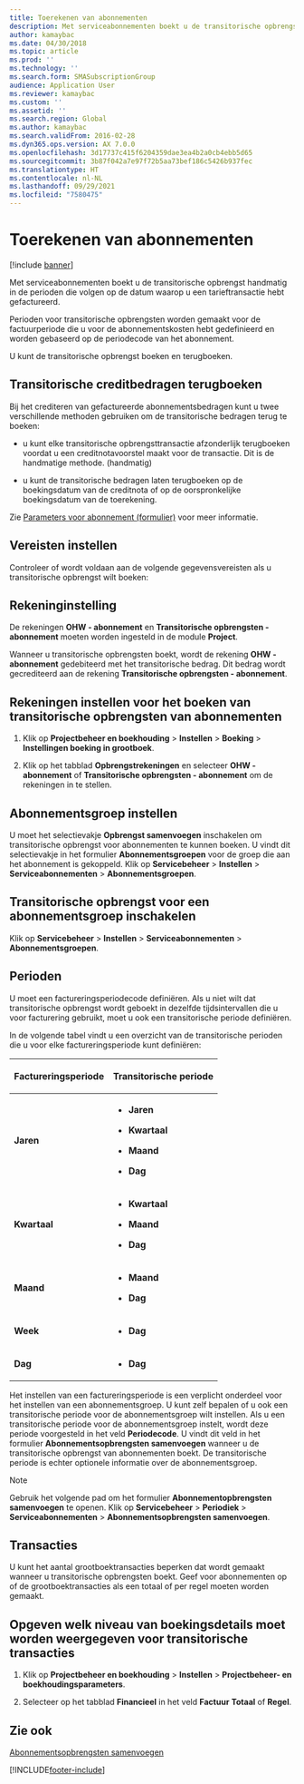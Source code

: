 ```yaml
---
title: Toerekenen van abonnementen
description: Met serviceabonnementen boekt u de transitorische opbrengst handmatig in de perioden die volgen op de datum waarop u een tarieftransactie hebt gefactureerd.
author: kamaybac
ms.date: 04/30/2018
ms.topic: article
ms.prod: ''
ms.technology: ''
ms.search.form: SMASubscriptionGroup
audience: Application User
ms.reviewer: kamaybac
ms.custom: ''
ms.assetid: ''
ms.search.region: Global
ms.author: kamaybac
ms.search.validFrom: 2016-02-28
ms.dyn365.ops.version: AX 7.0.0
ms.openlocfilehash: 3d17737c415f6204359dae3ea4b2a0cb4ebb5d65
ms.sourcegitcommit: 3b87f042a7e97f72b5aa73bef186c5426b937fec
ms.translationtype: HT
ms.contentlocale: nl-NL
ms.lasthandoff: 09/29/2021
ms.locfileid: "7580475"
---
```

# <a name="accruing-subscriptions"></a>Toerekenen van abonnementen 

[!include [banner](../includes/banner.md)]


Met serviceabonnementen boekt u de transitorische opbrengst handmatig in de perioden die volgen op de datum waarop u een tarieftransactie hebt gefactureerd.

Perioden voor transitorische opbrengsten worden gemaakt voor de factuurperiode die u voor de abonnementskosten hebt gedefinieerd en worden gebaseerd op de periodecode van het abonnement.

U kunt de transitorische opbrengst boeken en terugboeken.

## <a name="reverse-accruals-of-credit-amounts"></a>Transitorische creditbedragen terugboeken

Bij het crediteren van gefactureerde abonnementsbedragen kunt u twee verschillende methoden gebruiken om de transitorische bedragen terug te boeken:

  - u kunt elke transitorische opbrengsttransactie afzonderlijk terugboeken voordat u een creditnotavoorstel maakt voor de transactie. Dit is de handmatige methode. (handmatig)

  - u kunt de transitorische bedragen laten terugboeken op de boekingsdatum van de creditnota of op de oorspronkelijke boekingsdatum van de toerekening.

Zie [Parameters voor abonnement (formulier)](/dynamicsax-2012//subscription-parameters-form) voor meer informatie.

## <a name="setup-requirements"></a>Vereisten instellen

Controleer of wordt voldaan aan de volgende gegevensvereisten als u transitorische opbrengst wilt boeken:

## <a name="account-setup"></a>Rekeninginstelling

De rekeningen **OHW - abonnement** en **Transitorische opbrengsten - abonnement** moeten worden ingesteld in de module **Project**.

Wanneer u transitorische opbrengsten boekt, wordt de rekening **OHW - abonnement** gedebiteerd met het transitorische bedrag. Dit bedrag wordt gecrediteerd aan de rekening **Transitorische opbrengsten - abonnement**.

## <a name="set-up-accounts-for-accrual-of-subscription-revenue"></a>Rekeningen instellen voor het boeken van transitorische opbrengsten van abonnementen

1.  Klik op **Projectbeheer en boekhouding** \> **Instellen** \> **Boeking** \> **Instellingen boeking in grootboek**.

2.  Klik op het tabblad **Opbrengstrekeningen** en selecteer **OHW - abonnement** of **Transitorische opbrengsten - abonnement** om de rekeningen in te stellen.

## <a name="subscription-group-setup"></a>Abonnementsgroep instellen

U moet het selectievakje **Opbrengst samenvoegen** inschakelen om transitorische opbrengst voor abonnementen te kunnen boeken. U vindt dit selectievakje in het formulier **Abonnementsgroepen** voor de groep die aan het abonnement is gekoppeld. Klik op **Servicebeheer** \> **Instellen** \> **Serviceabonnementen** \> **Abonnementsgroepen**.

## <a name="enable-revenue-accrual-on-a-subscription-group"></a>Transitorische opbrengst voor een abonnementsgroep inschakelen

Klik op **Servicebeheer** \> **Instellen** \> **Serviceabonnementen** \> **Abonnementsgroepen**.

## <a name="periods"></a>Perioden

U moet een factureringsperiodecode definiëren. Als u niet wilt dat transitorische opbrengst wordt geboekt in dezelfde tijdsintervallen die u voor facturering gebruikt, moet u ook een transitorische periode definiëren.

In de volgende tabel vindt u een overzicht van de transitorische perioden die u voor elke factureringsperiode kunt definiëren:

<table>
<colgroup>
<col />
<col />
</colgroup>
<thead>
<tr class="header">
<th><p>Factureringsperiode</p></th>
<th><p>Transitorische periode</p></th>
</tr>
</thead>
<tbody>
<tr class="odd">
<td><p><strong>Jaren</strong></p></td>
<td><ul>
<li><p><strong>Jaren</strong></p></li>
<li><p><strong>Kwartaal</strong></p></li>
<li><p><strong>Maand</strong></p></li>
<li><p><strong>Dag</strong></p></li>
</ul></td>
</tr>
<tr class="even">
<td><p><strong>Kwartaal</strong></p></td>
<td><ul>
<li><p><strong>Kwartaal</strong></p></li>
<li><p><strong>Maand</strong></p></li>
<li><p><strong>Dag</strong></p></li>
</ul></td>
</tr>
<tr class="odd">
<td><p><strong>Maand</strong></p></td>
<td><ul>
<li><p><strong>Maand</strong></p></li>
<li><p><strong>Dag</strong></p></li>
</ul></td>
</tr>
<tr class="even">
<td><p><strong>Week</strong></p></td>
<td><ul>
<li><p><strong>Dag</strong></p></li>
</ul></td>
</tr>
<tr class="odd">
<td><p><strong>Dag</strong></p></td>
<td><ul>
<li><p><strong>Dag</strong></p></li>
</ul></td>
</tr>
</tbody>
</table>

Het instellen van een factureringsperiode is een verplicht onderdeel voor het instellen van een abonnementsgroep. U kunt zelf bepalen of u ook een transitorische periode voor de abonnementsgroep wilt instellen. Als u een transitorische periode voor de abonnementsgroep instelt, wordt deze periode voorgesteld in het veld **Periodecode**. U vindt dit veld in het formulier **Abonnementsopbrengsten samenvoegen** wanneer u de transitorische opbrengst van abonnementen boekt. De transitorische periode is echter optionele informatie over de abonnementsgroep.


> [!NOTE]
> <P>Gebruik het volgende pad om het formulier <STRONG>Abonnementopbrengsten samenvoegen</STRONG> te openen. Klik op <STRONG>Servicebeheer</STRONG> &gt; <STRONG>Periodiek</STRONG> &gt; <STRONG>Serviceabonnementen</STRONG> &gt; <STRONG>Abonnementsopbrengsten samenvoegen</STRONG>.</P>


## <a name="transactions"></a>Transacties

U kunt het aantal grootboektransacties beperken dat wordt gemaakt wanneer u transitorische opbrengsten boekt. Geef voor abonnementen op of de grootboektransacties als een totaal of per regel moeten worden gemaakt.

## <a name="specify-the-level-of-posting-details-to-display-for-accrued-transactions"></a>Opgeven welk niveau van boekingsdetails moet worden weergegeven voor transitorische transacties

1.  Klik op **Projectbeheer en boekhouding** \> **Instellen** \> **Projectbeheer- en boekhoudingsparameters**.

2.  Selecteer op het tabblad **Financieel** in het veld **Factuur** **Totaal** of **Regel**.


## <a name="see-also"></a>Zie ook

[Abonnementsopbrengsten samenvoegen](accrue-subscription-revenue.md)

  




[!INCLUDE[footer-include](../../includes/footer-banner.md)]